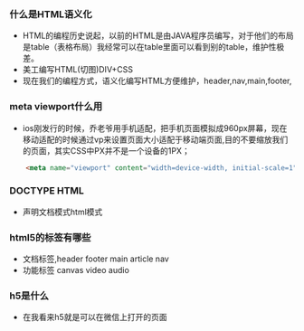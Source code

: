 ### 什么是HTML语义化
- HTML的编程历史说起，以前的HTML是由JAVA程序员编写，对于他们的布局是table（表格布局）我经常可以在table里面可以看到别的table，维护性极差。
- 美工编写HTML(切图)DIV+CSS
- 现在我们的编程方式，语义化编写HTML方便维护，header,nav,main,footer,
### meta viewport什么用
- ios刚发行的时候，乔老爷用手机适配，把手机页面模拟成960px屏幕，现在移动适配的时候通过vp来设置页面大小适配于移动端页面,目的不要缩放我们的页面，其实CSS中PX并不是一个设备的1PX；
~~~html
    <meta name="viewport" content="width=device-width, initial-scale=1">
~~~
### DOCTYPE HTML
- 声明文档模式html模式
### html5的标签有哪些
- 文档标签,header footer main article nav
- 功能标签 canvas video audio
### h5是什么
- 在我看来h5就是可以在微信上打开的页面
